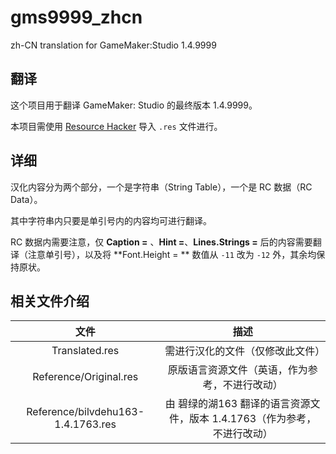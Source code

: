 # gms9999_zhcn
zh-CN translation for GameMaker:Studio 1.4.9999

## 翻译

这个项目用于翻译 GameMaker: Studio 的最终版本 1.4.9999。

本项目需使用 [Resource Hacker](http://www.angusj.com/resourcehacker/) 导入 `.res` 文件进行。

## 详细

汉化内容分为两个部分，一个是字符串（String Table），一个是 RC 数据（RC Data）。

其中字符串内只要是单引号内的内容均可进行翻译。

RC 数据内需要注意，仅 **Caption =** 、**Hint =**、**Lines.Strings =** 后的内容需要翻译（注意单引号），以及将 **Font.Height = ** 数值从 `-11` 改为 `-12` 外，其余均保持原状。

## 相关文件介绍

|                文件                |                             描述                             |
| :--------------------------------: | :----------------------------------------------------------: |
|           Translated.res           |               需进行汉化的文件（仅修改此文件）               |
|       Reference/Original.res       |        原版语言资源文件（英语，作为参考，不进行改动）        |
| Reference/bilvdehu163-1.4.1763.res | 由 碧绿的湖163 翻译的语言资源文件，版本 1.4.1763（作为参考，不进行改动） |

